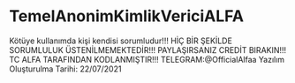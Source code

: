 # TemelAnonimKimlikVericiALFA
Kötüye kullanımda kişi kendisi sorumludur!!! HİÇ BİR ŞEKİLDE SORUMLULUK ÜSTENİLMEMEKTEDİR!!! PAYLAŞIRSANIZ CREDİT BIRAKIN!!! TC ALFA TARAFINDAN KODLANMIŞTIR!!! TELEGRAM:@OfficialAlfaa Yazılım Oluşturulma Tarihi: 22/07/2021
